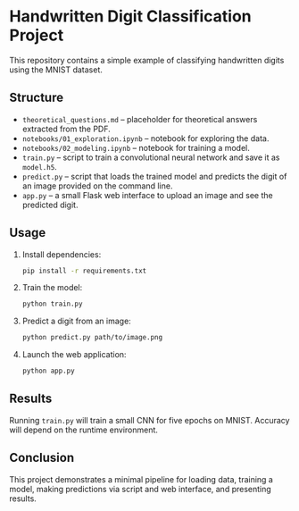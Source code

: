 # Handwritten Digit Classification Project

This repository contains a simple example of classifying handwritten digits using the MNIST dataset.

## Structure

- `theoretical_questions.md` – placeholder for theoretical answers extracted from the PDF.
- `notebooks/01_exploration.ipynb` – notebook for exploring the data.
- `notebooks/02_modeling.ipynb` – notebook for training a model.
- `train.py` – script to train a convolutional neural network and save it as `model.h5`.
- `predict.py` – script that loads the trained model and predicts the digit of an image provided on the command line.
- `app.py` – a small Flask web interface to upload an image and see the predicted digit.

## Usage

1. Install dependencies:
   ```bash
   pip install -r requirements.txt
   ```
2. Train the model:
   ```bash
   python train.py
   ```
3. Predict a digit from an image:
   ```bash
   python predict.py path/to/image.png
   ```
4. Launch the web application:
   ```bash
   python app.py
   ```

## Results

Running `train.py` will train a small CNN for five epochs on MNIST. Accuracy will depend on the runtime environment.

## Conclusion

This project demonstrates a minimal pipeline for loading data, training a model, making predictions via script and web interface, and presenting results.
